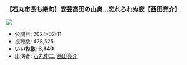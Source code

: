 ### [【石丸市長も絶句】安芸高田の山奥…忘れられぬ夜【西田亮介】](https://www.youtube.com/watch?v=2FS1Yf2TjbQ)
[![](https://img.youtube.com/vi/2FS1Yf2TjbQ/sddefault.jpg)](https://www.youtube.com/watch?v=2FS1Yf2TjbQ)
-   公開日: 2024-02-11
-   視聴数: 428,525
-   **いいね数: 6,940**
-   出演者: [石丸伸二](/rehacq_fan/people/石丸伸二 "wikilink"), [西田亮介](/rehacq_fan/people/西田亮介 "wikilink")
